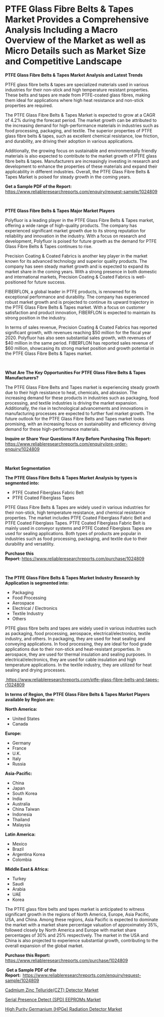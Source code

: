 <p><h1>PTFE Glass Fibre Belts & Tapes Market Provides a Comprehensive Analysis Including a Macro Overview of the Market as well as Micro Details such as Market Size and Competitive Landscape</h1></p><p><strong>PTFE Glass Fibre Belts & Tapes Market Analysis and Latest Trends</strong></p>
<p><p>PTFE glass fibre belts & tapes are specialized materials used in various industries for their non-stick and high temperature resistant properties. These belts and tapes are made from PTFE-coated glass fibres, making them ideal for applications where high heat resistance and non-stick properties are required.</p><p>The PTFE Glass Fibre Belts & Tapes Market is expected to grow at a CAGR of 4.2% during the forecast period. The market growth can be attributed to the increasing demand for high-performance materials in industries such as food processing, packaging, and textile. The superior properties of PTFE glass fibre belts & tapes, such as excellent chemical resistance, low friction, and durability, are driving their adoption in various applications.</p><p>Additionally, the growing focus on sustainable and environmentally friendly materials is also expected to contribute to the market growth of PTFE glass fibre belts & tapes. Manufacturers are increasingly investing in research and development to enhance the properties of these materials and expand their applicability in different industries. Overall, the PTFE Glass Fibre Belts & Tapes Market is poised for steady growth in the coming years.</p></p>
<p><strong>Get a Sample PDF of the Report:&nbsp;</strong> <a href="https://www.reliableresearchreports.com/enquiry/request-sample/1024809">https://www.reliableresearchreports.com/enquiry/request-sample/1024809</a></p>
<p>&nbsp;</p>
<p><strong>PTFE Glass Fibre Belts & Tapes Major Market Players</strong></p>
<p><p>Polyfluor is a leading player in the PTFE Glass Fibre Belts & Tapes market, offering a wide range of high-quality products. The company has experienced significant market growth due to its strong reputation for reliability and innovation in the industry. With a focus on research and development, Polyfluor is poised for future growth as the demand for PTFE Glass Fibre Belts & Tapes continues to rise.</p><p>Precision Coating & Coated Fabrics is another key player in the market known for its advanced technology and superior quality products. The company has seen steady market growth and is expected to expand its market share in the coming years. With a strong presence in both domestic and international markets, Precision Coating & Coated Fabrics is well-positioned for future success.</p><p>FIBERFLON, a global leader in PTFE products, is renowned for its exceptional performance and durability. The company has experienced robust market growth and is projected to continue its upward trajectory in the PTFE Glass Fibre Belts & Tapes market. With a focus on customer satisfaction and product innovation, FIBERFLON is expected to maintain its strong position in the industry.</p><p>In terms of sales revenue, Precision Coating & Coated Fabrics has reported significant growth, with revenues reaching $50 million for the fiscal year 2020. Polyfluor has also seen substantial sales growth, with revenues of $40 million in the same period. FIBERFLON has reported sales revenue of $60 million, showcasing its strong market position and growth potential in the PTFE Glass Fibre Belts & Tapes market.</p></p>
<p>&nbsp;</p>
<p><strong>What Are The Key Opportunities For PTFE Glass Fibre Belts & Tapes Manufacturers?</strong></p>
<p><p>The PTFE Glass Fibre Belts and Tapes market is experiencing steady growth due to their high resistance to heat, chemicals, and abrasion. The increasing demand for these products in industries such as packaging, food processing, and textile industries is driving the market expansion. Additionally, the rise in technological advancements and innovations in manufacturing processes are expected to further fuel market growth. The future outlook for the PTFE Glass Fibre Belts and Tapes market looks promising, with an increasing focus on sustainability and efficiency driving demand for these high-performance materials.</p></p>
<p><strong>Inquire or Share Your Questions If Any Before Purchasing This Report:</strong> <a href="https://www.reliableresearchreports.com/enquiry/pre-order-enquiry/1024809">https://www.reliableresearchreports.com/enquiry/pre-order-enquiry/1024809</a></p>
<p>&nbsp;</p>
<p><strong>Market Segmentation</strong></p>
<p><strong>The PTFE Glass Fibre Belts & Tapes Market Analysis by types is segmented into:</strong></p>
<p><ul><li>PTFE Coated Fiberglass Fabric Belt</li><li>PTFE Coated Fiberglass Tapes</li></ul></p>
<p><p>PTFE Glass Fibre Belts & Tapes are widely used in various industries for their non-stick, high temperature resistance, and chemical resistance properties. The market includes PTFE Coated Fiberglass Fabric Belt and PTFE Coated Fiberglass Tapes. PTFE Coated Fiberglass Fabric Belt is mainly used in conveyor systems and PTFE Coated Fiberglass Tapes are used for sealing applications. Both types of products are popular in industries such as food processing, packaging, and textile due to their durability and versatility.</p></p>
<p><strong>Purchase this Report:&nbsp;</strong><a href="https://www.reliableresearchreports.com/purchase/1024809">https://www.reliableresearchreports.com/purchase/1024809</a></p>
<p>&nbsp;</p>
<p><strong>The PTFE Glass Fibre Belts & Tapes Market Industry Research by Application is segmented into:</strong></p>
<p><ul><li>Packaging</li><li>Food Processing</li><li>Aerospace</li><li>Electrical / Electronics</li><li>Textile Industry</li><li>Others</li></ul></p>
<p><p>PTFE glass fibre belts and tapes are widely used in various industries such as packaging, food processing, aerospace, electrical/electronics, textile industry, and others. In packaging, they are used for heat sealing and conveying applications. In food processing, they are ideal for food grade applications due to their non-stick and heat-resistant properties. In aerospace, they are used for thermal insulation and sealing purposes. In electrical/electronics, they are used for cable insulation and high temperature applications. In the textile industry, they are utilized for heat sealing and drying processes.</p></p>
<p><a href="https://www.reliableresearchreports.com/ptfe-glass-fibre-belts-and-tapes-r1024809">&nbsp;https://www.reliableresearchreports.com/ptfe-glass-fibre-belts-and-tapes-r1024809</a></p>
<p><strong>In terms of Region, the PTFE Glass Fibre Belts & Tapes Market Players available by Region are:</strong></p>
<p>
    <p> <strong> North America: </strong>
        <ul>
            <li>United States</li>
            <li>Canada</li>
        </ul>
        </p> 
    <p> <strong> Europe: </strong>
        <ul>
            <li>Germany</li>
            <li>France</li>
            <li>U.K.</li>
            <li>Italy</li>
            <li>Russia</li>
        </ul>
        </p> 
    <p> <strong> Asia-Pacific: </strong>
        <ul>
            <li>China</li>
            <li>Japan</li>
            <li>South Korea</li>
            <li>India</li>
            <li>Australia</li>
            <li>China Taiwan</li>
            <li>Indonesia</li>
            <li>Thailand</li>
            <li>Malaysia</li>
        </ul>
        </p> 
    <p> <strong> Latin America: </strong>
        <ul>
            <li>Mexico</li>
            <li>Brazil</li>
            <li>Argentina Korea</li>
            <li>Colombia</li>
        </ul>
        </p> 
    <p> <strong> Middle East & Africa: </strong>
        <ul>
            <li>Turkey</li>
            <li>Saudi</li>
            <li>Arabia</li>
            <li>UAE</li>
            <li>Korea</li>
        </ul>
    </p>
    </p>
<p><p>The PTFE glass fibre belts and tapes market is anticipated to witness significant growth in the regions of North America, Europe, Asia Pacific, USA, and China. Among these regions, Asia Pacific is expected to dominate the market with a market share percentage valuation of approximately 35%, followed closely by North America and Europe with market share percentages of 30% and 25% respectively. The market in the USA and China is also projected to experience substantial growth, contributing to the overall expansion of the global market.</p></p>
<p><strong>Purchase this Report: </strong><a href="https://www.reliableresearchreports.com/purchase/1024809">https://www.reliableresearchreports.com/purchase/1024809</a></p>
<p>&nbsp;<strong>Get a Sample PDF of the Report:&nbsp;&nbsp;</strong><a href="https://www.reliableresearchreports.com/enquiry/request-sample/1024809">https://www.reliableresearchreports.com/enquiry/request-sample/1024809</a></p>
<p><strong></strong></p>
<p><p><a href="https://www.linkedin.com/pulse/cadmium-zinc-tellurideczt-detector-market-insight-zwuyf">Cadmium Zinc Telluride(CZT) Detector Market</a></p><p><a href="https://www.linkedin.com/pulse/serial-presence-detect-spd-eeproms-market-exploring-share-sss4f">Serial Presence Detect (SPD) EEPROMs Market</a></p><p><a href="https://www.linkedin.com/pulse/high-purity-germanium-hpge-radiation-detector-market-insight-elbyf">High Purity Germanium (HPGe) Radiation Detector Market</a></p></p>